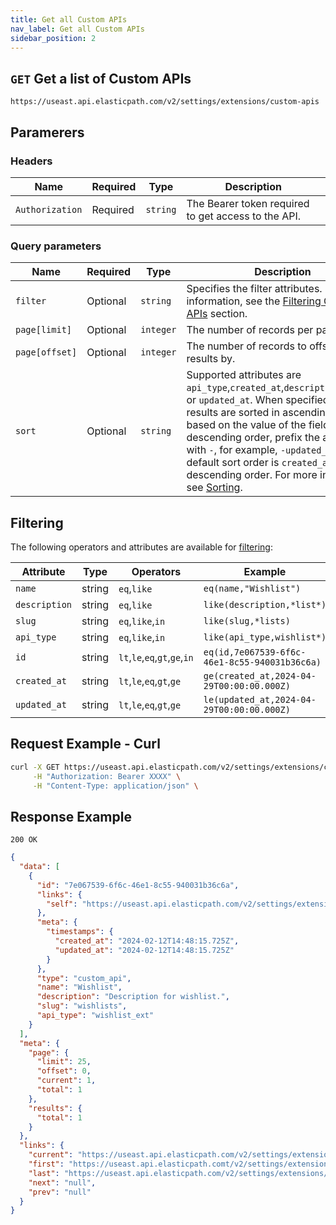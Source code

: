 ```yaml
---
title: Get all Custom APIs
nav_label: Get all Custom APIs
sidebar_position: 2
---
```


## `GET` Get a list of Custom APIs

```http
https://useast.api.elasticpath.com/v2/settings/extensions/custom-apis
```

## Paramerers

### Headers

| Name            | Required | Type     | Description                                         |
|-----------------|----------|----------|-----------------------------------------------------|
| `Authorization` | Required | `string` | The Bearer token required to get access to the API. |

### Query parameters

| Name           | Required | Type      | Description                                                                                                                                                                                                                                                                                                                                                                                                                 |
|----------------|----------|-----------|-----------------------------------------------------------------------------------------------------------------------------------------------------------------------------------------------------------------------------------------------------------------------------------------------------------------------------------------------------------------------------------------------------------------------------|
| `filter`       | Optional | `string`  | Specifies the filter attributes. For more information, see the [Filtering Custom APIs](#filtering) section.                                                                                                                                                                                                                                                                                                                 |
| `page[limit]`  | Optional | `integer` | The number of records per page.                                                                                                                                                                                                                                                                                                                                                                                             |
| `page[offset]` | Optional | `integer` | The number of records to offset the results by.                                                                                                                                                                                                                                                                                                                                                                             |
| `sort`         | Optional | `string`  | Supported attributes are `api_type`,`created_at`,`description`,`id`,`name`, or `updated_at`. When specified, the results are sorted in ascending order based on the value of the field. To sort in descending order, prefix the attribute with `-`, for example, `-updated_at`. The default sort order is `created_at` in descending order. For more information, see [Sorting](/docs/commerce-cloud/api-overview/sorting). |

## Filtering

The following operators and attributes are available for [filtering](/docs/commerce-cloud/api-overview/filtering):

| Attribute     | Type   | Operators                     | Example                                       |
|---------------|--------|-------------------------------|-----------------------------------------------|
| `name`        | string | `eq`,`like`                   | `eq(name,"Wishlist")`                         |
| `description` | string | `eq`,`like`                   | `like(description,*list*)`                    |
| `slug`        | string | `eq`,`like`,`in`              | `like(slug,*lists)`                           |
| `api_type`    | string | `eq`,`like`,`in`              | `like(api_type,wishlist*)`                    |
| `id`          | string | `lt`,`le`,`eq`,`gt`,`ge`,`in` | `eq(id,7e067539-6f6c-46e1-8c55-940031b36c6a)` |
| `created_at`  | string | `lt`,`le`,`eq`,`gt`,`ge`      | `ge(created_at,2024-04-29T00:00:00.000Z)`     |
| `updated_at`  | string | `lt`,`le`,`eq`,`gt`,`ge`      | `le(updated_at,2024-04-29T00:00:00.000Z)`     |

## Request Example - Curl

```bash
curl -X GET https://useast.api.elasticpath.com/v2/settings/extensions/custom-apis \
     -H "Authorization: Bearer XXXX" \
     -H "Content-Type: application/json" \
```

## Response Example

`200 OK`

```json
{
  "data": [
    {
      "id": "7e067539-6f6c-46e1-8c55-940031b36c6a",
      "links": {
        "self": "https://useast.api.elasticpath.com/v2/settings/extensions/custom-apis/7e067539-6f6c-46e1-8c55-940031b36c6a"
      },
      "meta": {
        "timestamps": {
          "created_at": "2024-02-12T14:48:15.725Z",
          "updated_at": "2024-02-12T14:48:15.725Z"
        }
      },
      "type": "custom_api",
      "name": "Wishlist",
      "description": "Description for wishlist.",
      "slug": "wishlists",
      "api_type": "wishlist_ext"
    }
  ],
  "meta": {
    "page": {
      "limit": 25,
      "offset": 0,
      "current": 1,
      "total": 1
    },
    "results": {
      "total": 1
    }
  },
  "links": {
    "current": "https://useast.api.elasticpath.com/v2/settings/extensions/custom-apis?page[offset]=0&page[limit]=25",
    "first": "https://useast.api.elasticpath.comt/v2/settings/extensions/custom-apis?page[limit]=25&page[offset]=0",
    "last": "https://useast.api.elasticpath.com/v2/settings/extensions/custom-apis?page[offset]=0&page[limit]=25",
    "next": "null",
    "prev": "null"
  }
}
```
